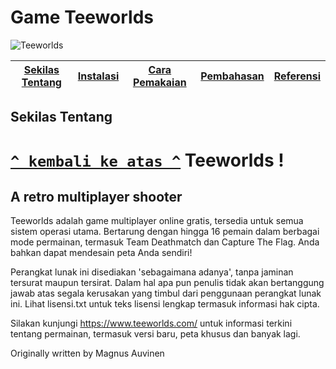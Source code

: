 # Game Teeworlds
![Teeworlds](https://raw.githubusercontent.com/cindanapr/Teeworld-Komdat/master/teeworlds.jpg)

[Sekilas Tentang](#sekilas-tentang) | [Instalasi](#instalasi) | [Cara Pemakaian](#cara-pemakaian) | [Pembahasan](#pembahasan) | [Referensi](#referensi)
:---:|:---:|:---:|:---:|:---:

## Sekilas Tentang
[`^ kembali ke atas ^`](#Game-Teeworlds)
Teeworlds !
=========

A retro multiplayer shooter 
---------------------------

Teeworlds adalah game multiplayer online gratis, tersedia untuk semua sistem operasi utama. Bertarung dengan hingga 16 pemain dalam berbagai mode permainan, termasuk Team Deathmatch dan Capture The Flag. Anda bahkan dapat mendesain peta Anda sendiri!

Perangkat lunak ini disediakan 'sebagaimana adanya', tanpa jaminan tersurat maupun tersirat. Dalam hal apa pun penulis tidak akan bertanggung jawab atas segala kerusakan yang timbul dari penggunaan perangkat lunak ini. Lihat lisensi.txt untuk teks lisensi lengkap termasuk informasi hak cipta.

Silakan kunjungi https://www.teeworlds.com/ untuk informasi terkini tentang permainan, termasuk versi baru, peta khusus dan banyak lagi.

Originally written by Magnus Auvinen

